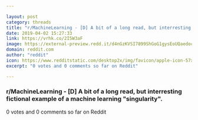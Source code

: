 ```yaml
---

layout: post
category: threads
title: "r/MachineLearning - [D] A bit of a long read, but interresting fictional example of a machine learning \"singularity\"."
date: 2019-04-02 15:27:33
link: https://vrhk.co/2I5W3aF
image: https://external-preview.redd.it/d4nGzKVSI7899ShGoG1gysEoUQaedocCRY-OMx8F9FY.jpg?auto=webp&s=4991e96d275d9f0b2c7470afbf1a7d519231f61c
domain: reddit.com
author: "reddit"
icon: https://www.redditstatic.com/desktop2x/img/favicon/apple-icon-57x57.png
excerpt: "0 votes and 0 comments so far on Reddit"

---
```


### r/MachineLearning - [D] A bit of a long read, but interresting fictional example of a machine learning "singularity".

0 votes and 0 comments so far on Reddit